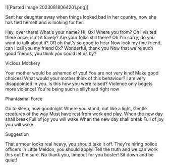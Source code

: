 ![[Pasted image 20230818064201.png]]

Sent her daughter away when things looked bad in her country, now she has fled herself and is looking for her.

Hey, over there! What's your name? 
Hi, Ox! Where you from? 
Oh i visited there once, isn't it lovely? Are your folks still there? 
Oh I'm sorry, do you want to talk about it?
OR oh that's so good to hear
Now look my fine friend, can I call you my friend Ox? Wonderful,  thank you
Now that we're such good friends, you think you could let us by?


Vicious Mockery

Your mother would be ashamed of you!
You are not very kind!
Make good choices!
What would your mother think of this behaviour?
I am very disappointed in you.
Is this how you were raised?
Violence only begets more violence!
You're being such a sillyhead right now


Phantasmal Force

Go to sleep, now goodnight
Where you stand, out like a light,
Gentle creatures of the way
Must have rest from work and play.
When the new day shall break
Full of joy you will wake
When the new day shall break
Full of joy you will wake. 


Suggestion

That armour looks real heavy, you should take it off.
They're hiring police officers in Little Meldon, you should apply!
Tell the truth and we can work this out I'm sure.
No thank you, timeout for you buster! Sit down and be quiet!
